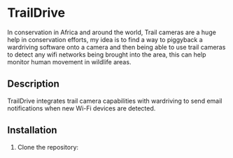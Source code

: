 # TrailDrive

In conservation in Africa and around the world, Trail cameras are a huge help in conservation efforts,  my idea is to find a way to piggyback a wardriving software onto a camera and then being able to use trail cameras to detect any wifi networks being brought into the area, this can help monitor human movement in wildlife areas.

## Description
TrailDrive integrates trail camera capabilities with wardriving to send email notifications when new Wi-Fi devices are detected.

## Installation
1. Clone the repository:
